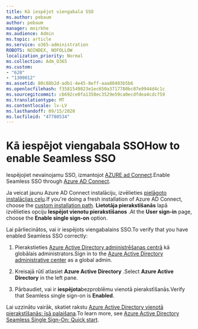 ```yaml
---
title: Kā iespējot viengabala SSO
ms.author: pebaum
author: pebaum
manager: mnirkhe
ms.audience: Admin
ms.topic: article
ms.service: o365-administration
ROBOTS: NOINDEX, NOFOLLOW
localization_priority: Normal
ms.collection: Adm_O365
ms.custom:
- "628"
- "1300012"
ms.assetid: 80c88b2d-adb1-4e45-8eff-aaa80403b5b6
ms.openlocfilehash: f3581549823e1ec650a3717780bc07e9944d4c1c
ms.sourcegitcommit: c6692ce0fa1358ec3529e59ca0ecdfdea4cdc759
ms.translationtype: MT
ms.contentlocale: lv-LV
ms.lasthandoff: 09/15/2020
ms.locfileid: "47780534"
---
```

# <a name="how-to-enable-seamless-sso"></a><span data-ttu-id="d6f86-102">Kā iespējot viengabala SSO</span><span class="sxs-lookup"><span data-stu-id="d6f86-102">How to enable Seamless SSO</span></span>

<span data-ttu-id="d6f86-103">Iespējojiet nevainojamu SSO, izmantojot [AZURE ad Connect](https://docs.microsoft.com/azure/active-directory/connect/active-directory-aadconnect).</span><span class="sxs-lookup"><span data-stu-id="d6f86-103">Enable Seamless SSO through [Azure AD Connect](https://docs.microsoft.com/azure/active-directory/connect/active-directory-aadconnect).</span></span>
  
<span data-ttu-id="d6f86-104">Ja veicat jaunu Azure AD Connect instalāciju, izvēlieties [pielāgoto instalācijas ceļu](https://docs.microsoft.com/azure/active-directory/connect/active-directory-aadconnect-get-started-custom).</span><span class="sxs-lookup"><span data-stu-id="d6f86-104">If you're doing a fresh installation of Azure AD Connect, choose the [custom installation path](https://docs.microsoft.com/azure/active-directory/connect/active-directory-aadconnect-get-started-custom).</span></span> <span data-ttu-id="d6f86-105">**Lietotāja pierakstīšanās** lapā izvēlieties opciju **Iespējot vienotu pierakstīšanos** .</span><span class="sxs-lookup"><span data-stu-id="d6f86-105">At the **User sign-in** page, choose the **Enable single sign-on** option.</span></span>
  
<span data-ttu-id="d6f86-106">Lai pārliecinātos, vai ir iespējots viengabalains SSO.</span><span class="sxs-lookup"><span data-stu-id="d6f86-106">To verify that you have enabled Seamless SSO correctly:</span></span>
  
1. <span data-ttu-id="d6f86-107">Pierakstieties [Azure Active Directory administrēšanas centrā](https://aad.portal.azure.com) kā globālais administrators.</span><span class="sxs-lookup"><span data-stu-id="d6f86-107">Sign in to the [Azure Active Directory administrative center](https://aad.portal.azure.com) as a global admin.</span></span>

2. <span data-ttu-id="d6f86-108">Kreisajā rūtī atlasiet **Azure Active Directory** .</span><span class="sxs-lookup"><span data-stu-id="d6f86-108">Select **Azure Active Directory** in the left pane.</span></span>

3. <span data-ttu-id="d6f86-109">Pārbaudiet, vai ir **iespējota**bezproblēmu vienotā pierakstīšanās.</span><span class="sxs-lookup"><span data-stu-id="d6f86-109">Verify that Seamless single sign-on is **Enabled**.</span></span>

<span data-ttu-id="d6f86-110">Lai uzzinātu vairāk, skatiet rakstu [Azure Active Directory vienotā pierakstīšanās: īsā palaišana](https://docs.microsoft.com/azure/active-directory/connect/active-directory-aadconnect-sso-quick-start).</span><span class="sxs-lookup"><span data-stu-id="d6f86-110">To learn more, see [Azure Active Directory Seamless Single Sign-On: Quick start](https://docs.microsoft.com/azure/active-directory/connect/active-directory-aadconnect-sso-quick-start).</span></span>
  